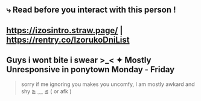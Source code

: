 ## ⤷ Read before you interact with this person !

## https://izosintro.straw.page/ | https://rentry.co/IzorukoDniList

## Guys i wont bite i swear >_< ✦ Mostly Unresponsive in ponytown Monday - Friday
> sorry if me ignoring you makes you uncomfy, I am mostly awkard and shy ≧ ﹏ ≦ ( or afk )
